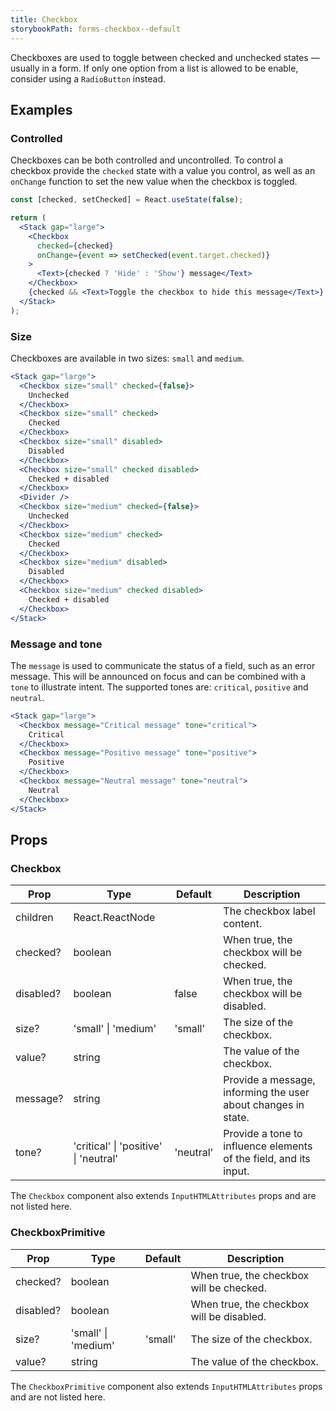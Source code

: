 ```yaml
---
title: Checkbox
storybookPath: forms-checkbox--default
---
```


Checkboxes are used to toggle between checked and unchecked states — usually in
a form. If only one option from a list is allowed to be enable, consider using a
`RadioButton` instead.

## Examples

### Controlled

Checkboxes can be both controlled and uncontrolled. To control a checkbox
provide the `checked` state with a value you control, as well as an `onChange`
function to set the new value when the checkbox is toggled.

```jsx live
const [checked, setChecked] = React.useState(false);

return (
  <Stack gap="large">
    <Checkbox
      checked={checked}
      onChange={event => setChecked(event.target.checked)}
    >
      <Text>{checked ? 'Hide' : 'Show'} message</Text>
    </Checkbox>
    {checked && <Text>Toggle the checkbox to hide this message</Text>}
  </Stack>
);
```

### Size

Checkboxes are available in two sizes: `small` and `medium`.

```jsx live
<Stack gap="large">
  <Checkbox size="small" checked={false}>
    Unchecked
  </Checkbox>
  <Checkbox size="small" checked>
    Checked
  </Checkbox>
  <Checkbox size="small" disabled>
    Disabled
  </Checkbox>
  <Checkbox size="small" checked disabled>
    Checked + disabled
  </Checkbox>
  <Divider />
  <Checkbox size="medium" checked={false}>
    Unchecked
  </Checkbox>
  <Checkbox size="medium" checked>
    Checked
  </Checkbox>
  <Checkbox size="medium" disabled>
    Disabled
  </Checkbox>
  <Checkbox size="medium" checked disabled>
    Checked + disabled
  </Checkbox>
</Stack>
```

### Message and tone

The `message` is used to communicate the status of a field, such as an error
message. This will be announced on focus and can be combined with a `tone` to
illustrate intent. The supported tones are: `critical`, `positive` and
`neutral`.

```jsx live
<Stack gap="large">
  <Checkbox message="Critical message" tone="critical">
    Critical
  </Checkbox>
  <Checkbox message="Positive message" tone="positive">
    Positive
  </Checkbox>
  <Checkbox message="Neutral message" tone="neutral">
    Neutral
  </Checkbox>
</Stack>
```

## Props

### Checkbox

| Prop      | Type                                  | Default   | Description                                                       |
| --------- | ------------------------------------- | --------- | ----------------------------------------------------------------- |
| children  | React.ReactNode                       |           | The checkbox label content.                                       |
| checked?  | boolean                               |           | When true, the checkbox will be checked.                          |
| disabled? | boolean                               | false     | When true, the checkbox will be disabled.                         |
| size?     | 'small' \| 'medium'                   | 'small'   | The size of the checkbox.                                         |
| value?    | string                                |           | The value of the checkbox.                                        |
| message?  | string                                |           | Provide a message, informing the user about changes in state.     |
| tone?     | 'critical' \| 'positive' \| 'neutral' | 'neutral' | Provide a tone to influence elements of the field, and its input. |

The `Checkbox` component also extends `InputHTMLAttributes` props and are not
listed here.

### CheckboxPrimitive

| Prop      | Type                | Default | Description                               |
| --------- | ------------------- | ------- | ----------------------------------------- |
| checked?  | boolean             |         | When true, the checkbox will be checked.  |
| disabled? | boolean             |         | When true, the checkbox will be disabled. |
| size?     | 'small' \| 'medium' | 'small' | The size of the checkbox.                 |
| value?    | string              |         | The value of the checkbox.                |

The `CheckboxPrimitive` component also extends `InputHTMLAttributes` props and
are not listed here.
